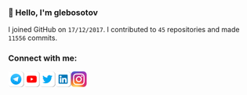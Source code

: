 ### 👋 Hello, I'm glebosotov

I joined GitHub on `17/12/2017`.
I contributed to `45` repositories and made `11556` commits.

### Connect with me:

[<img align="left" alt="Telegram" width="32px" src="icons/telegram.png" />][telegram]
[<img align="left" alt="YouTube" width="32px" src="icons/youtube.png" />][youtube]
[<img align="left" alt="Twitter" width="32px" src="icons/twitter.png" />][twitter]
[<img align="left" alt="LinkedIn" width="32px" src="icons/linkedin.png" />][linkedin]
[<img align="left" alt="Instagram" width="32px" src="icons/instagram.png" />][instagram]

[twitter]: https://twitter.com/glebosotov
[telegram]: https://t.me/glebosotov
[youtube]: https://www.youtube.com/channel/UCfF0_M1nJmGHQbhQx9Z21Rg
[instagram]: https://instagram.com/glebosotov
[linkedin]: https://linkedin.com/in/glebosotov
